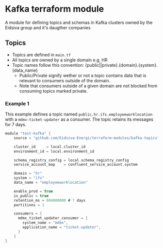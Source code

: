 # Kafka terraform module
A module for defining topics and schemas in Kafka clusters owned by the Eidsiva group and it's daugther companies


## Topics
* Topics are defined in `main.tf`
* All topics are owned by a single domain e.g. HR
* Topic names follow this convention: {public||private}.{domain}.{system}.{data_name}
  * Public/Private signify wether or not a topic contains data that is relevant to consumers outside of the domain.
  * Note that consumers outside of a given domain are not blocked from consuming topics marked private.


### Example 1
This example defines a topic named `public.hr.ifs.employeeworklocation` with a `mdmx-ticket-updater` as a consumer. The topic retains its messages for 7 days.


```c
module "test-kafka" {
    source = "github.com/Eidsiva-Energi/terraform-modules/kafka-topics"

    cluster_id     = local.cluster_id
    environment_id = local.environment_id

    schema_registry_config = local.schema_registry_config
    service_account_map    = confluent_service_account.system

    domain = "hr"
    system = "ifs"
    data_name = "employeeworklocation"

    enable_prod = true
    is_public = true
    retention_ms = 604800000 # 7 days
    partitions = 1

    consumers = {
      mdmx_ticket_updater_consumer = {
        system_name = "mdmx",
        application_name = "ticket-updater",
      }
    }
}
```